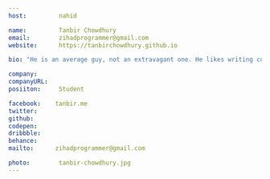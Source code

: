```yaml
---
host:         nahid

name:         Tanbir Chowdhury
email:        zihadprogrammer@gmail.com
website:      https://tanbirchowdhury.github.io

bio: "He is an average guy, not an extravagant one. He likes writing codes. He has a firm intention to build up his career on Web development."

company:      
companyURL:   
posiiton:     Student

facebook:    tanbir.me
twitter:      
github:       
codepen:      
dribbble:     
behance:      
mailto:      zihadprogrammer@gmail.com

photo:        tanbir-chowdhury.jpg
---
```

